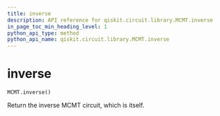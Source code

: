 ```yaml
---
title: inverse
description: API reference for qiskit.circuit.library.MCMT.inverse
in_page_toc_min_heading_level: 1
python_api_type: method
python_api_name: qiskit.circuit.library.MCMT.inverse
---
```


# inverse

<span id="qiskit.circuit.library.MCMT.inverse" />

`MCMT.inverse()`

Return the inverse MCMT circuit, which is itself.

